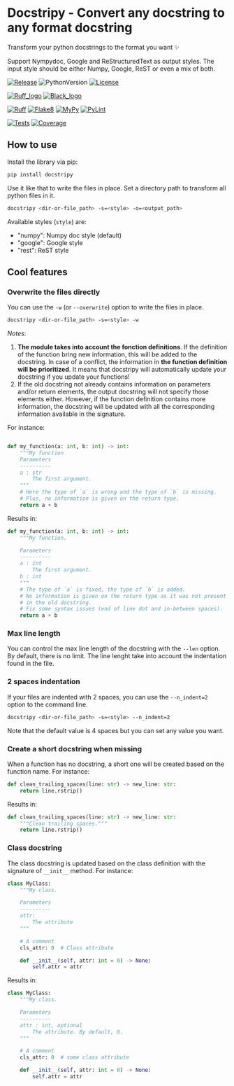 # Docstripy - Convert any docstring to any format docstring

Transform your python docstrings to the format you want :sparkles:

Support Nympydoc, Google and ReStructuredText as output styles.
The input style should be either Numpy, Google, ReST or even a mix of both.

[![Release](https://img.shields.io/github/v/tag/valentingol/docstripy?label=Pypi&logo=pypi&logoColor=yellow)](https://pypi.org/project/docstripy/)
![PythonVersion](https://img.shields.io/badge/Python-3.7%20%7E%203.11-informational)
[![License](https://img.shields.io/github/license/valentingol/docstripy?color=999)](https://stringfixer.com/fr/MIT_license)

[![Ruff_logo](https://img.shields.io/endpoint?url=https://raw.githubusercontent.com/charliermarsh/ruff/main/assets/badge/v1.json)](https://github.com/charliermarsh/ruff)
[![Black_logo](https://img.shields.io/badge/code%20style-black-000000.svg)](https://github.com/psf/black)

[![Ruff](https://github.com/valentingol/docstripy/actions/workflows/ruff.yaml/badge.svg)](https://github.com/valentingol/docstripy/actions/workflows/ruff.yaml)
[![Flake8](https://github.com/valentingol/docstripy/actions/workflows/flake.yaml/badge.svg)](https://github.com/valentingol/docstripy/actions/workflows/flake.yaml)
[![MyPy](https://github.com/valentingol/docstripy/actions/workflows/mypy.yaml/badge.svg)](https://github.com/valentingol/docstripy/actions/workflows/mypy.yaml)
[![PyLint](https://img.shields.io/endpoint?url=https://gist.githubusercontent.com/valentingol/5816178f37cee2c013f2e656666c898a/raw/npdocify_pylint.json)](https://github.com/valentingol/docstripy/actions/workflows/pylint.yaml)

[![Tests](https://github.com/valentingol/docstripy/actions/workflows/tests.yaml/badge.svg)](https://github.com/valentingol/docstripy/actions/workflows/tests.yaml)
[![Coverage](https://img.shields.io/endpoint?url=https://gist.githubusercontent.com/valentingol/6fd638b90ac10eced712b8d5ca83b04f/raw/npdocify_tests.json)](https://github.com/valentingol/docstripy/actions/workflows/tests.yaml)

## How to use

Install the library via pip:

```bash
pip install docstripy
```

Use it like that to write the files in place.
Set a directory path to transform all python files in it.

```bash
docstripy <dir-or-file_path> -s=<style> -o=<output_path>
```

Available styles (`style`) are:

* "numpy": Numpy doc style (default)
* "google": Google style
* "rest": ReST style

## Cool features

### Overwrite the files directly

You can use the `-w` (or `--overwrite`) option to write the files in place.

```bash
docstripy <dir-or-file_path> -s=<style> -w
```

*Notes*:

1) **The module takes into account the fonction definitions**.
If the definition of the function bring new information, this will be added to the docstring.
In case of a conflict, the information in **the function definition will be prioritized**.
It means that docstripy will automatically update your docstring if you update your functions!
2) If the old docstring not already contains information on parameters and/or
return elements, the output docstring will not specify those elements either.
However, if the function definition contains more information, the docstring will
be updated with all the corresponding information available in the signature.

For instance:

```python

def my_function(a: int, b: int) -> int:
    """My function
    Parameters
    ----------
    a : str
        The first argument.
    """
    # Here the type of `a` is wrong and the type of `b` is missing.
    # Plus, no information is given on the return type.
    return a + b
```

Results in:

```python
def my_function(a: int, b: int) -> int:
    """My function.

    Parameters
    ----------
    a : int
        The first argument.
    b : int
    """
    # The type of `a` is fixed, the type of `b` is added.
    # No information is given on the return type as it was not present
    # in the old docstring.
    # Fix some syntax issues (end of line dot and in-between spaces).
    return a + b
```

### Max line length

You can control the max line length of the docstring with the `--len` option.
By default, there is no limit. The line lenght take into account the indentation
found in the file.

### 2 spaces indentation

If your files are indented with 2 spaces, you can use the `--n_indent=2` option to
the command line.

```bash
docstripy <dir-or-file_path> -s=<style> --n_indent=2
```

Note that the default value is 4 spaces but you can set any value you want.

### Create a short docstring when missing

When a function has no docstring, a short one will be created based on
the function name. For instance:

```python
def clean_trailing_spaces(line: str) -> new_line: str:
    return line.rstrip()
```

Results in:

```python
def clean_trailing_spaces(line: str) -> new_line: str:
    """Clean trailing spaces."""
    return line.rstrip()
```

### Class docstring

The class docstring is updated based on the class definition with the signature
of `__init__` method. For instance:

```python
class MyClass:
    """My class.

    Parameters
    ----------
    attr:
        The attribute
    """

    # A comment
    cls_attr: 0  # Class attribute

    def __init__(self, attr: int = 0) -> None:
        self.attr = attr
```

Results in:

```python
class MyClass:
    """My class.

    Parameters
    ----------
    attr : int, optional
        The attribute. By default, 0.
    """

    # A comment
    cls_attr: 0  # some class attribute

    def __init__(self, attr: int = 0) -> None:
        self.attr = attr
```
